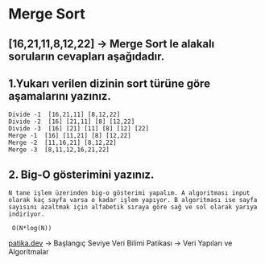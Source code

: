 # Merge Sort 

## [16,21,11,8,12,22] -> Merge Sort le alakalı soruların cevapları aşağıdadır.


## 1.Yukarı verilen dizinin sort türüne göre aşamalarını yazınız.

```
Divide -1  [16,21,11] [8,12,22]
Divide -2  [16] [21,11] [8] [12,22]
Divide -3  [16] [21] [11] [8] [12] [22]
Merge -1  [16] [11,21] [8] [12,22]
Merge -2  [11,16,21] [8,12,22]
Merge -3  [8,11,12,16,21,22]
```


## 2. Big-O gösterimini yazınız.

```
N tane işlem üzerinden big-o gösterimi yapalım. A algoritması input olarak kaç sayfa varsa o kadar işlem yapıyor. B algoritması ise sayfa sayısını azaltmak için alfabetik sıraya göre sağ ve sol olarak yarıya indiriyor.

 O(N*log(N))
```

[patika.dev](https://app.patika.dev/) -> Başlangıç Seviye Veri Bilimi Patikası -> Veri Yapıları ve Algoritmalar